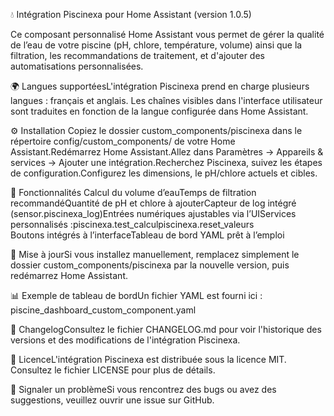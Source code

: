 💧 Intégration Piscinexa pour Home Assistant (version 1.0.5)

Ce composant personnalisé Home Assistant vous permet de gérer la qualité de l’eau de votre piscine (pH, chlore, température, volume) ainsi que la filtration, les recommandations de traitement, et d'ajouter des automatisations personnalisées.

🌍 Langues supportéesL'intégration Piscinexa prend en charge plusieurs langues : français et anglais. Les chaînes visibles dans l'interface utilisateur sont traduites en fonction de la langue configurée dans Home Assistant.

⚙️ Installation
Copiez le dossier custom_components/piscinexa dans le répertoire config/custom_components/ de votre Home Assistant.Redémarrez Home Assistant.Allez dans Paramètres → Appareils & services → Ajouter une intégration.Recherchez Piscinexa, suivez les étapes de configuration.Configurez les dimensions, le pH/chlore actuels et cibles.

🧪 Fonctionnalités
Calcul du volume d’eauTemps de filtration recommandéQuantité de pH et chlore à ajouterCapteur de log intégré (sensor.piscinexa_log)Entrées numériques ajustables via l’UIServices personnalisés :piscinexa.test_calculpiscinexa.reset_valeurs  
Boutons intégrés à l’interfaceTableau de bord YAML prêt à l’emploi

🔄 Mise à jourSi vous installez manuellement, remplacez simplement le dossier custom_components/piscinexa par la nouvelle version, puis redémarrez Home Assistant.

📊 Exemple de tableau de bordUn fichier YAML est fourni ici : piscine_dashboard_custom_component.yaml

📜 ChangelogConsultez le fichier CHANGELOG.md pour voir l'historique des versions et des modifications de l'intégration Piscinexa.

📄 LicenceL'intégration Piscinexa est distribuée sous la licence MIT. Consultez le fichier LICENSE pour plus de détails.

🐞 Signaler un problèmeSi vous rencontrez des bugs ou avez des suggestions, veuillez ouvrir une issue sur GitHub.
